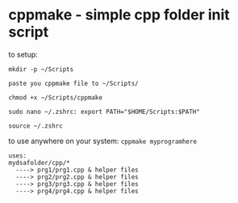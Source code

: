 # cppmake - simple cpp folder init script
to setup:
```
mkdir -p ~/Scripts

paste you cppmake file to ~/Scripts/

chmod +x ~/Scripts/cppmake

sudo nano ~/.zshrc: export PATH="$HOME/Scripts:$PATH"

source ~/.zshrc
```
to use anywhere on your system: `cppmake myprogramhere`
```
uses:
mydsafolder/cpp/*
  ----> prg1/prg1.cpp & helper files
  ----> prg2/prg2.cpp & helper files
  ----> prg3/prg3.cpp & helper files
  ----> prg4/prg4.cpp & helper files
```

